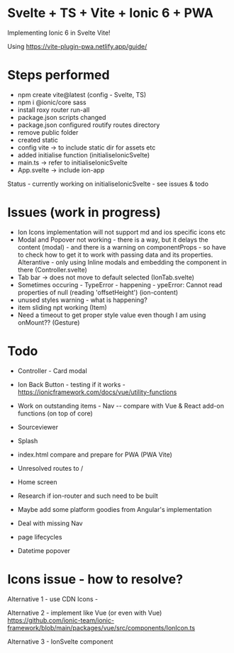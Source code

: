 # Svelte + TS + Vite + Ionic 6 + PWA
Implementing Ionic 6 in Svelte Vite!

Using https://vite-plugin-pwa.netlify.app/guide/



# Steps performed
- npm create vite@latest (config - Svelte, TS)
- npm i @ionic/core  sass
- install roxy router run-all
- package.json scripts changed
- package.json configured routify routes directory
- remove public folder
- created static
- config vite -> to include static dir for assets etc
- added initialise function (initialiseIonicSvelte)
- main.ts -> refer to initialiseIonicSvelte
- App.svelte -> include ion-app 

Status - currently working on initialiseIonicSvelte - see issues & todo
 

# Issues (work in progress)
- Ion Icons implementation will not support md and ios specific icons etc 
- Modal and Popover not working - there is a way, but it delays the content (modal) - and there is a warning on componentProps - so have to check how to get it to work with passing data and its properties. Alterantive - only using Inline modals and embedding the component in there (Controller.svelte)
- Tab bar -> does not move to default selected (IonTab.svelte)
- Sometimes occuring - TypeError - happening - ypeError: Cannot read properties of null (reading 'offsetHeight') (ion-content)
- unused styles warning - what is happening?
- item sliding npt working (Item)
- Need a timeout to get proper style value even though I am using onMount?? (Gesture)


# Todo
- Controller - Card modal
- Ion Back Button - testing if it works - https://ionicframework.com/docs/vue/utility-functions
- Work on outstanding items - Nav
-- compare with Vue & React add-on functions (on top of core)
- Sourceviewer
- Splash
- index.html compare and prepare for PWA (PWA Vite)
- Unresolved routes to /
- Home screen
- Research if ion-router and such need to be built
- Maybe add some platform goodies from Angular's implementation
- Deal with missing Nav

- page lifecycles
- Datetime popover

# Icons issue - how to resolve?

Alternative 1 - use CDN
Icons - <script src="https://unpkg.com/ionicons@5.0.0/dist/ionicons.js"></script>

Alternative 2 - implement like Vue (or even with Vue)
https://github.com/ionic-team/ionic-framework/blob/main/packages/vue/src/components/IonIcon.ts

Alternative 3 - IonSvelte component